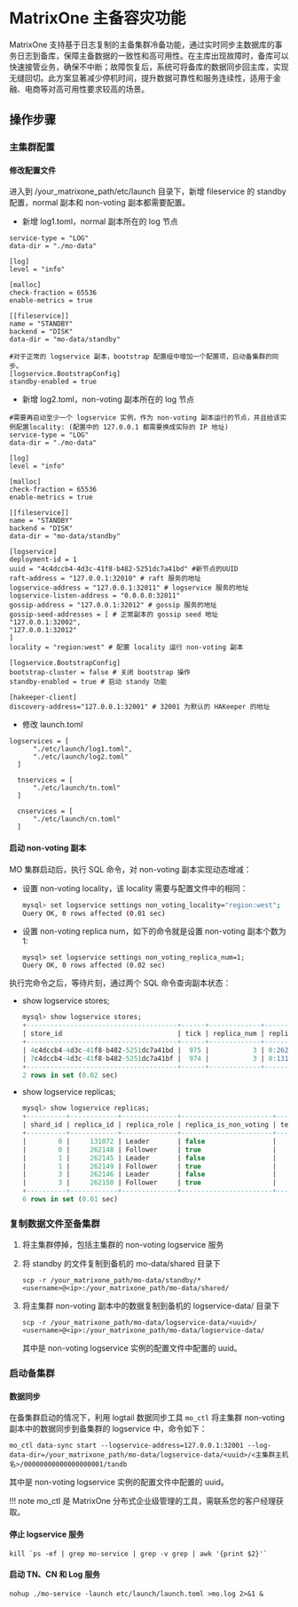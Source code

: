 # MatrixOne 主备容灾功能

MatrixOne 支持基于日志复制的主备集群冷备功能，通过实时同步主数据库的事务日志到备库，保障主备数据的一致性和高可用性。在主库出现故障时，备库可以快速接管业务，确保不中断；故障恢复后，系统可将备库的数据同步回主库，实现无缝回切。此方案显著减少停机时间，提升数据可靠性和服务连续性，适用于金融、电商等对高可用性要求较高的场景。

## 操作步骤

### 主集群配置

#### 修改配置文件

进入到 /your_matrixone_path/etc/launch 目录下，新增 fileservice 的 standby 配置，normal 副本和 non-voting 副本都需要配置。

- 新增 log1.toml，normal 副本所在的 log 节点

```shell
service-type = "LOG"
data-dir = "./mo-data"
  
[log]
level = "info"
  
[malloc]
check-fraction = 65536
enable-metrics = true
  
[[fileservice]]
name = "STANDBY"
backend = "DISK"
data-dir = "mo-data/standby"
  
#对于正常的 logservice 副本，bootstrap 配置组中增加一个配置项，启动备集群的同步。
[logservice.BootstrapConfig]
standby-enabled = true
```

- 新增 log2.toml，non-voting 副本所在的 log 节点

```shell
#需要再启动至少一个 logservice 实例，作为 non-voting 副本运行的节点，并且给该实例配置locality: (配置中的 127.0.0.1 都需要换成实际的 IP 地址)
service-type = "LOG"
data-dir = "./mo-data"
  
[log]
level = "info"
  
[malloc]
check-fraction = 65536
enable-metrics = true
  
[[fileservice]]
name = "STANDBY"
backend = "DISK"
data-dir = "mo-data/standby"
  
[logservice]
deployment-id = 1
uuid = "4c4dccb4-4d3c-41f8-b482-5251dc7a41bd" #新节点的UUID
raft-address = "127.0.0.1:32010" # raft 服务的地址
logservice-address = "127.0.0.1:32011" # logservice 服务的地址
logservice-listen-address = "0.0.0.0:32011"
gossip-address = "127.0.0.1:32012" # gossip 服务的地址
gossip-seed-addresses = [ # 正常副本的 gossip seed 地址
"127.0.0.1:32002",
"127.0.0.1:32012"
]
locality = "region:west" # 配置 locality 运行 non-voting 副本
  
[logservice.BootstrapConfig]
bootstrap-cluster = false # 关闭 bootstrap 操作
standby-enabled = true # 启动 standy 功能
  
[hakeeper-client]
discovery-address="127.0.0.1:32001" # 32001 为默认的 HAKeeper 的地址
```

- 修改 launch.toml

```shell
logservices = [
      "./etc/launch/log1.toml",
      "./etc/launch/log2.toml"
  ]
  
  tnservices = [
      "./etc/launch/tn.toml"
  ]
  
  cnservices = [
      "./etc/launch/cn.toml"
  ]
```

#### 启动 non-voting 副本

MO 集群启动后，执行 SQL 命令，对 non-voting 副本实现动态增减：

- 设置 non-voting locality，该 locality 需要与配置文件中的相同：

    ```bash
    mysql> set logservice settings non_voting_locality="region:west";
    Query OK, 0 rows affected (0.01 sec)
    ```

- 设置 non-voting replica num，如下的命令就是设置 non-voting 副本个数为 1:

   ```
   mysql> set logservice settings non_voting_replica_num=1;
   Query OK, 0 rows affected (0.02 sec)
   ```

执行完命令之后，等待片刻，通过两个 SQL 命令查询副本状态：  

- show logservice stores;

   ```sql
   mysql> show logservice stores;
   +--------------------------------------+------+-------------+----------------------------+-------------+-----------------+-----------------+-----------------+
   | store_id                             | tick | replica_num | replicas                   | locality    | raft_address    | service_address | gossip_address  |
   +--------------------------------------+------+-------------+----------------------------+-------------+-----------------+-----------------+-----------------+
   | 4c4dccb4-4d3c-41f8-b482-5251dc7a41bd |  975 |           3 | 0:262148;1:262149;3:262150 | region:west | 127.0.0.1:32010 | 127.0.0.1:32011 | 127.0.0.1:32012 |
   | 7c4dccb4-4d3c-41f8-b482-5251dc7a41bf |  974 |           3 | 0:131072;1:262145;3:262146 |             | 0.0.0.0:32000   | 0.0.0.0:32001   | 0.0.0.0:32002   |
   +--------------------------------------+------+-------------+----------------------------+-------------+-----------------+-----------------+-----------------+
   2 rows in set (0.02 sec)
   ```

- show logservice replicas;

   ```sql
   mysql> show logservice replicas;
   +----------+------------+--------------+-----------------------+------+-------+--------------------------------------+
   | shard_id | replica_id | replica_role | replica_is_non_voting | term | epoch | store_info                           |
   +----------+------------+--------------+-----------------------+------+-------+--------------------------------------+
   |        0 |     131072 | Leader       | false                 |    2 |  1059 | 7c4dccb4-4d3c-41f8-b482-5251dc7a41bf |
   |        0 |     262148 | Follower     | true                  |    2 |  1059 | 4c4dccb4-4d3c-41f8-b482-5251dc7a41bd |
   |        1 |     262145 | Leader       | false                 |    2 |   120 | 7c4dccb4-4d3c-41f8-b482-5251dc7a41bf |
   |        1 |     262149 | Follower     | true                  |    2 |   120 | 4c4dccb4-4d3c-41f8-b482-5251dc7a41bd |
   |        3 |     262146 | Leader       | false                 |    2 |    12 | 7c4dccb4-4d3c-41f8-b482-5251dc7a41bf |
   |        3 |     262150 | Follower     | true                  |    2 |    12 | 4c4dccb4-4d3c-41f8-b482-5251dc7a41bd |
   +----------+------------+--------------+-----------------------+------+-------+--------------------------------------+
   6 rows in set (0.01 sec)
   ```

### 复制数据文件至备集群

1. 将主集群停掉，包括主集群的 non-voting logservice 服务

2. 将 standby 的文件复制到备机的 mo-data/shared 目录下

    ``` shell
    scp -r /your_matrixone_path/mo-data/standby/* <username>@<ip>:/your_matrixone_path/mo-data/shared/
    ```
  
3. 将主集群 non-voting 副本中的数据复制到备机的 logservice-data/ 目录下

    ``` shell
    scp -r /your_matrixone_path/mo-data/logservice-data/<uuid>/ <username>@<ip>:/your_matrixone_path/mo-data/logservice-data/
    ```

    其中<uuid>是 non-voting logservice 实例的配置文件中配置的 uuid。

### 启动备集群

#### 数据同步

在备集群启动的情况下，利用 logtail 数据同步工具 `mo_ctl` 将主集群 non-voting 副本中的数据同步到备集群的 logservice 中，命令如下：

```shell
mo_ctl data-sync start --logservice-address=127.0.0.1:32001 --log-data-dir=/your_matrixone_path/mo-data/logservice-data/<uuid>/<主集群主机名>/00000000000000000001/tandb
```

其中<uuid>是 non-voting logservice 实例的配置文件中配置的 uuid。

!!! note
    mo_ctl 是 MatrixOne 分布式企业级管理的工具，需联系您的客户经理获取。

#### 停止 logservice 服务

```shell
kill `ps -ef | grep mo-service | grep -v grep | awk '{print $2}'`
```

#### 启动 TN、CN 和 Log 服务

```
nohup ./mo-service -launch etc/launch/launch.toml >mo.log 2>&1 &
```
